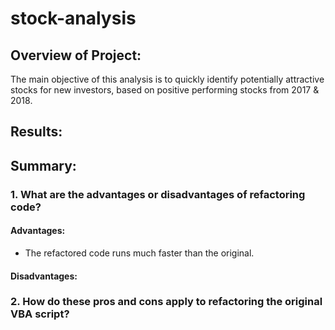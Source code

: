 # stock-analysis
## Overview of Project:
The main objective of this analysis is to quickly identify potentially attractive stocks for new investors, based on positive performing stocks from 2017 & 2018. 

## Results:



## Summary:
### 1. What are the advantages or disadvantages of refactoring code?
#### Advantages:
- The refactored code runs much faster than the original.

#### Disadvantages:


### 2. How do these pros and cons apply to refactoring the original VBA script?
